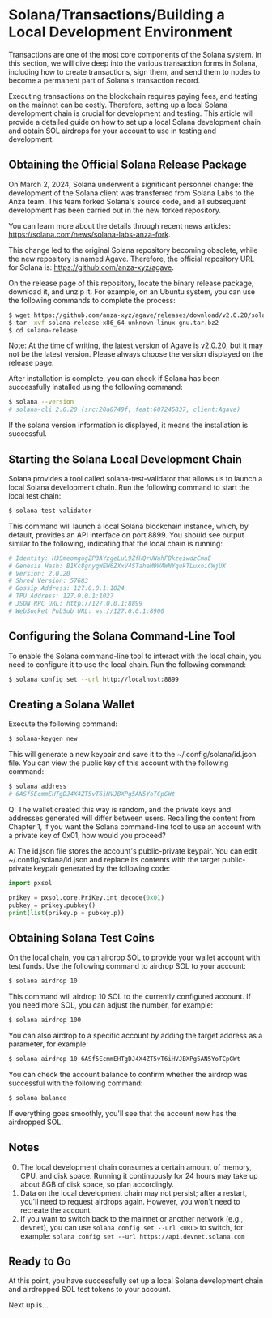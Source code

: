 # Solana/Transactions/Building a Local Development Environment

Transactions are one of the most core components of the Solana system. In this section, we will dive deep into the various transaction forms in Solana, including how to create transactions, sign them, and send them to nodes to become a permanent part of Solana's transaction record.

Executing transactions on the blockchain requires paying fees, and testing on the mainnet can be costly. Therefore, setting up a local Solana development chain is crucial for development and testing. This article will provide a detailed guide on how to set up a local Solana development chain and obtain SOL airdrops for your account to use in testing and development.

## Obtaining the Official Solana Release Package

On March 2, 2024, Solana underwent a significant personnel change: the development of the Solana client was transferred from Solana Labs to the Anza team. This team forked Solana's source code, and all subsequent development has been carried out in the new forked repository.

You can learn more about the details through recent news articles: <https://solana.com/news/solana-labs-anza-fork>.

This change led to the original Solana repository becoming obsolete, while the new repository is named Agave. Therefore, the official repository URL for Solana is: <https://github.com/anza-xyz/agave>.

On the release page of this repository, locate the binary release package, download it, and unzip it. For example, on an Ubuntu system, you can use the following commands to complete the process:

```sh
$ wget https://github.com/anza-xyz/agave/releases/download/v2.0.20/solana-release-x86_64-unknown-linux-gnu.tar.bz2
$ tar -xvf solana-release-x86_64-unknown-linux-gnu.tar.bz2
$ cd solana-release
```

Note: At the time of writing, the latest version of Agave is v2.0.20, but it may not be the latest version. Please always choose the version displayed on the release page.

After installation is complete, you can check if Solana has been successfully installed using the following command:

```sh
$ solana --version
# solana-cli 2.0.20 (src:20a8749f; feat:607245837, client:Agave)
```

If the solana version information is displayed, it means the installation is successful.

## Starting the Solana Local Development Chain

Solana provides a tool called solana-test-validator that allows us to launch a local Solana development chain. Run the following command to start the local test chain:

```sh
$ solana-test-validator
```

This command will launch a local Solana blockchain instance, which, by default, provides an API interface on port 8899. You should see output similar to the following, indicating that the local chain is running:

```sh
# Identity: H3SmeomgugZP3AYzgeLuL9ZfHQrUWahFBkzeiwdzCmaE
# Genesis Hash: B1Kc8gnygWEW6ZXxV4STaheM9WAWNYqukTLuxoiCWjUX
# Version: 2.0.20
# Shred Version: 57683
# Gossip Address: 127.0.0.1:1024
# TPU Address: 127.0.0.1:1027
# JSON RPC URL: http://127.0.0.1:8899
# WebSocket PubSub URL: ws://127.0.0.1:8900
```

## Configuring the Solana Command-Line Tool

To enable the Solana command-line tool to interact with the local chain, you need to configure it to use the local chain. Run the following command:

```sh
$ solana config set --url http://localhost:8899
```

## Creating a Solana Wallet

Execute the following command:

```sh
$ solana-keygen new
```

This will generate a new keypair and save it to the ~/.config/solana/id.json file. You can view the public key of this account with the following command:

```sh
$ solana address
# 6ASf5EcmmEHTgDJ4X4ZT5vT6iHVJBXPg5AN5YoTCpGWt
```

Q: The wallet created this way is random, and the private keys and addresses generated will differ between users. Recalling the content from Chapter 1, if you want the Solana command-line tool to use an account with a private key of 0x01, how would you proceed?

A: The id.json file stores the account's public-private keypair. You can edit ~/.config/solana/id.json and replace its contents with the target public-private keypair generated by the following code:

```py
import pxsol

prikey = pxsol.core.PriKey.int_decode(0x01)
pubkey = prikey.pubkey()
print(list(prikey.p + pubkey.p))
```

## Obtaining Solana Test Coins

On the local chain, you can airdrop SOL to provide your wallet account with test funds. Use the following command to airdrop SOL to your account:

```sh
$ solana airdrop 10
```

This command will airdrop 10 SOL to the currently configured account. If you need more SOL, you can adjust the number, for example:

```sh
$ solana airdrop 100
```

You can also airdrop to a specific account by adding the target address as a parameter, for example:

```sh
$ solana airdrop 10 6ASf5EcmmEHTgDJ4X4ZT5vT6iHVJBXPg5AN5YoTCpGWt
```

You can check the account balance to confirm whether the airdrop was successful with the following command:

```sh
$ solana balance
```

If everything goes smoothly, you'll see that the account now has the airdropped SOL.

## Notes

0. The local development chain consumes a certain amount of memory, CPU, and disk space. Running it continuously for 24 hours may take up about 8GB of disk space, so plan accordingly.
0. Data on the local development chain may not persist; after a restart, you'll need to request airdrops again. However, you won't need to recreate the account.
0. If you want to switch back to the mainnet or another network (e.g., devnet), you can use `solana config set --url <URL>` to switch, for example: `solana config set --url https://api.devnet.solana.com`

## Ready to Go

At this point, you have successfully set up a local Solana development chain and airdropped SOL test tokens to your account.

Next up is…
